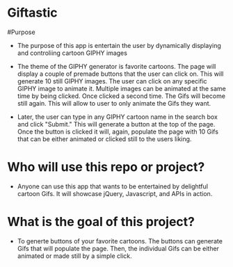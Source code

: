 # Giftastic

#Purpose

* The purpose of this app is entertain the user by dynamically displaying and controliing cartoon GIPHY images

* The theme of the GIPHY generator is favorite cartoons. The page will display a couple of premade buttons that the user can click on. This will generate 10 still GIPHY images. The user can click on any specific GIPHY image to animate it. Multiple images can be animated at the same time by being clicked. Once clicked a second time. The Gifs will become still again. This will allow to user to only animate the Gifs they want.

* Later, the user can type in any GIPHY cartoon name in the search box and click "Submit." This will generate a button at the top of the page. Once the button is clicked it will, again, populate the page with 10 Gifs that can be either animated or clicked still to the users liking. 

# Who will use this repo or project?
* Anyone can use this app that wants to be entertained by delightful cartoon Gifs. It will showcase jQuery, Javascript, and APIs in action. 

# What is the goal of this project?
* To generte buttons of your favorite cartoons. The buttons can generate Gifs that will populate the page. Then, the individual Gifs can be either animated or made still by a simple click. 